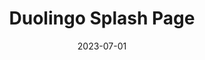---
layout: post
title: 'Duolingo Splash Page'
video-link: https://ant.umn.edu/embedded/ozucpdmvxb
date: 2023-07-01
application: duolingo
flow-type: splash page
tags: [web, marketing]
---